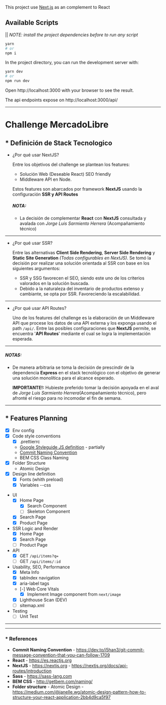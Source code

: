 This project use [Next.js](https://nextjs.org/) as an complement to React

## Available Scripts

|| _NOTE: install the project dependencies before to run any script_

```bash
yarn
# or
npm i
```

In the project directory, you can run the development server with:

```bash
yarn dev
# or
npm run dev
```

Open http://localhost:3000 with your browser to see the result.

The api endpoints expose on http://localhost:3000/api/

---

# Challenge MercadoLibre

## \* Definición de Stack Tecnologico

- ¿Por qué usar NextJS?

  Entre los objetivos del challenge se plantean los features:

  - Solución Web (Deseable React) SEO friendly
  - Middleware API en Node.

  Estos features son abarcados por framework **NextJS** usando la configuración **SSR y API Routes**

  ##### **NOTA:**

  - La decisión de complementar **React** con **NextJS** consultada y avalada con _Jorge Luis Sarmiento Herrera_ (Acompañamiento técnico)

---

- ¿Por qué usar SSR?

  Entre las alternativas **Client Side Rendering**, **Server Side Rendering** y **Static Site Generation** _(Todas configurables en NextJS)_.
  Se tomó la decisión por realizar una solución orientada al SSR con base en los siguientes argumentos:

  - SSR y SSG favorecen el SEO, siendo este uno de los criterios valorados en la solución buscada.
  - Debido a la naturaleza del inventario de productos extenso y cambiante, se opta por SSR. Favoreciendo la escalabilidad.

---

- ¿Por qué usar API Routes?

  Uno de los features del challenge es la elaboración de un Middleware API que procese los datos de una
  API externa y los exponga usando el path `/api/`. Entre las posibles configuraciones que **NextJS** permite,
  se encuentra '**API Routes**' mediante el cual se logra la implementación esperada.

---

##### **NOTAS:**

- De manera arbitraria se toma la decisión de prescindir de la dependencia **Express** en el stack tecnológico con el objetivo de generar una solución monolítica para el alcance esperado.

  **IMPORTANTE!:** Hubieste preferido tomar la decisión apoyada en el aval de _Jorge Luis Sarmiento Herrera_(Acompañamiento técnico), pero afronté el riesgo para no incomodar el fin de semana.

---

## \* Features Planning

- [x] Env config
- [x] Code style conventions
  - [x] .prettierrc
  - [Google Styleguide JS definition](https://google.github.io/styleguide/jsguide.html) - partially
  - [Commit Naming Convention](https://dev.to/i5han3/git-commit-message-convention-that-you-can-follow-1709)
  - BEM CSS Class Naming
- [x] Folder Structure
  - Atomic Design
- [x] Design line definition
  - [x] Fonts (whith preload)
  - [x] Variables --css
- UI
  - [x] Home Page
    - [x] Search Component
    - [ ] Skeleton Component
  - [x] Search Page
  - [x] Product Page
- SSR Logic and Render
  - [x] Home Page
  - [x] Search Page
  - [ ] Product Page
- API
  - [x] GET `/api/items?q=`
  - [ ] GET `/api/items/:id`
- Usability, SEO, Performance
  - [x] Meta Info
  - [x] tabIndex navigation
  - [x] aria-label tags
  - [-] Web Core Vitals
    - [x] Implement Image component from `next/image`
  - [x] Lighthouse Scan (DEV)
  - [ ] sitemap.xml
- Testing
  - [ ] Unit Test

---

---

### \* References

- **Commit Naming Convention** - https://dev.to/i5han3/git-commit-message-convention-that-you-can-follow-1709
- **React** - https://es.reactjs.org
- **NextJS** - https://nextjs.org - https://nextjs.org/docs/api-routes/introduction
- **Sass** - https://sass-lang.com
- **BEM CSS** - http://getbem.com/naming/
- **Folder structure** - Atomic Design - https://medium.com/@janelle.wg/atomic-design-pattern-how-to-structure-your-react-application-2bb4d9ca5f97
